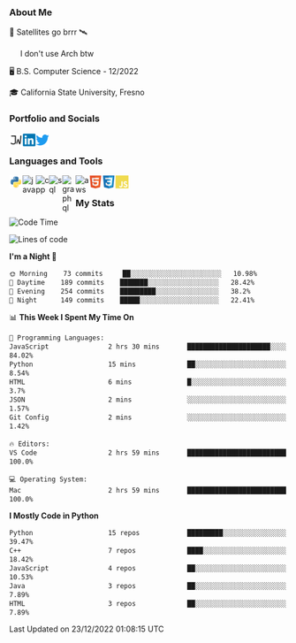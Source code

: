 ### About Me
<p>📡 Satellites go brrr 🛰</p>
<p>
  <img src="https://www.projectwizards.net/media/pages/blog/2020/03/macos-08-zoom/c94bb008d1-1638367948/macos.png" width="16px" height="16px"/>
  I don't use Arch btw
</p>
<p>🖥️ B.S. Computer Science - 12/2022</p>
<p>🎓 California State University, Fresno</p>

### Portfolio and Socials
<a href="https://jwhitlow45.github.io">
  <img align="left"
       alt="jwhitlow45 | Portfolio"
       width="24px"
       src="https://raw.githubusercontent.com/jwhitlow45/jwhitlow45.github.io/main/img/brand/brand-black.png" />
</a>
<a href="https://linkedin.com/in/jwhitlow45">
  <img align="left"
       alt="jwhitlow45 | LinkedIn"
       width="24px"
       src="https://raw.githubusercontent.com/devicons/devicon/9f4f5cdb393299a81125eb5127929ea7bfe42889/icons/linkedin/linkedin-original.svg" />
</a>
<a href="https://twitter.com/jdubbleuu">
  <img align="left"
       alt="jwhitlow45 | Twitter"
       width="24px"
       src="https://raw.githubusercontent.com/devicons/devicon/9f4f5cdb393299a81125eb5127929ea7bfe42889/icons/twitter/twitter-original.svg" />
</a>
</br>
  
### Languages and Tools
<img align="left"
     alt="python"
     width="24px"
     src="https://raw.githubusercontent.com/devicons/devicon/9f4f5cdb393299a81125eb5127929ea7bfe42889/icons/python/python-original.svg" />
<img align="left"
     alt="java"
     width="24px"
     src="https://cdn-icons-png.flaticon.com/512/226/226777.png" />
<img align="left"
     alt="cpp"
     width="24px"
     src="https://user-images.githubusercontent.com/46979583/126382262-4e346824-04ae-4424-9270-b0bf3d30961c.png" />
<img align="left"
     alt="sql"
     width="24px"
     src="https://www.freepnglogos.com/uploads/logo-mysql-png/logo-mysql-part-azure-sql-database-with-azure-active-directory-17.png" />
<img align="left"
     alt="graphql"
     width="24px"
     src="https://upload.wikimedia.org/wikipedia/commons/thumb/1/17/GraphQL_Logo.svg/2048px-GraphQL_Logo.svg.png" />
<img align="left"
     alt="aws"
     width="24px"
     src="https://upload.wikimedia.org/wikipedia/commons/thumb/9/93/Amazon_Web_Services_Logo.svg/1024px-Amazon_Web_Services_Logo.svg.png" />
<img align="left"
     alt="html"
     width="24px"
     src="https://raw.githubusercontent.com/devicons/devicon/9f4f5cdb393299a81125eb5127929ea7bfe42889/icons/html5/html5-original.svg" />
<img align="left"
     alt="css"
     width="24px"
     src="https://raw.githubusercontent.com/devicons/devicon/9f4f5cdb393299a81125eb5127929ea7bfe42889/icons/css3/css3-original.svg" />
<img align="left"
     alt="js"
     width="24px"
     src="https://raw.githubusercontent.com/devicons/devicon/9f4f5cdb393299a81125eb5127929ea7bfe42889/icons/javascript/javascript-plain.svg" />
 </br>

### My Stats
<!--START_SECTION:waka-->
![Code Time](http://img.shields.io/badge/Code%20Time-393%20hrs%2025%20mins-blue)

![Lines of code](https://img.shields.io/badge/From%20Hello%20World%20I%27ve%20Written-71%20Thousand%20lines%20of%20code-blue)

**I'm a Night 🦉** 

```text
🌞 Morning    73 commits     ██░░░░░░░░░░░░░░░░░░░░░░░   10.98% 
🌆 Daytime    189 commits    ███████░░░░░░░░░░░░░░░░░░   28.42% 
🌃 Evening    254 commits    █████████░░░░░░░░░░░░░░░░   38.2% 
🌙 Night      149 commits    █████░░░░░░░░░░░░░░░░░░░░   22.41%

```


📊 **This Week I Spent My Time On** 

```text
💬 Programming Languages: 
JavaScript               2 hrs 30 mins       █████████████████████░░░░   84.02% 
Python                   15 mins             ██░░░░░░░░░░░░░░░░░░░░░░░   8.54% 
HTML                     6 mins              █░░░░░░░░░░░░░░░░░░░░░░░░   3.7% 
JSON                     2 mins              ░░░░░░░░░░░░░░░░░░░░░░░░░   1.57% 
Git Config               2 mins              ░░░░░░░░░░░░░░░░░░░░░░░░░   1.42%

🔥 Editors: 
VS Code                  2 hrs 59 mins       █████████████████████████   100.0%

💻 Operating System: 
Mac                      2 hrs 59 mins       █████████████████████████   100.0%

```

**I Mostly Code in Python** 

```text
Python                   15 repos            █████████░░░░░░░░░░░░░░░░   39.47% 
C++                      7 repos             ████░░░░░░░░░░░░░░░░░░░░░   18.42% 
JavaScript               4 repos             ██░░░░░░░░░░░░░░░░░░░░░░░   10.53% 
Java                     3 repos             ██░░░░░░░░░░░░░░░░░░░░░░░   7.89% 
HTML                     3 repos             ██░░░░░░░░░░░░░░░░░░░░░░░   7.89%

```



 Last Updated on 23/12/2022 01:08:15 UTC
<!--END_SECTION:waka-->
